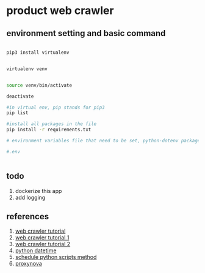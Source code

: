 # product web crawler



## environment setting and basic command
``` bash

pip3 install virtualenv


virtualenv venv


source venv/bin/activate

deactivate 

#in virtual env, pip stands for pip3
pip list

#install all packages in the file
pip install -r requirements.txt

# environment variables file that need to be set, python-dotenv package will pick up values from these files

#.env



```

## todo
1. dockerize this app
2. add logging


## references
1. [web crawler tutorial](https://medium.com/marketingdatascience/selenium%E6%95%99%E5%AD%B8-%E4%B8%80-%E5%A6%82%E4%BD%95%E4%BD%BF%E7%94%A8webdriver-send-keys-988816ce9bed)
2. [web crawler tutorial 1](https://titangene.github.io/article/python-crawler-note.html)
3. [web crawler tutorial 2](https://brightdata.com/blog/how-tos/how-to-use-beautiful-soup-for-web-scraping-with-python?kw=&cpn=18020763274&cam=aw_proxy-pmax_en___&utm_matchtype=&cq_src=google_ads&cq_cmp=18020763274&cq_term=&cq_plac=&cq_net=x&cq_plt=gp&utm_term=&utm_campaign=proxy-pmax_en&utm_source=adwords&utm_medium=ppc&utm_content=&hsa_acc=1393175403&hsa_cam=18020763274&hsa_grp=&hsa_ad=&hsa_src=x&hsa_tgt=&hsa_kw=&hsa_mt=&hsa_net=adwords&hsa_ver=3&gclid=Cj0KCQiA7bucBhCeARIsAIOwr-85cXyhZQmiaj6xAJSqNTOFPV3n6FnJ9ml6aroCpug2W1Dm2HfEMkMaAirYEALw_wcB)
4. [python datetime](https://www.freecodecamp.org/news/python-datetime-now-how-to-get-todays-date-and-time/)
5. [schedule python scripts method](https://nschdr.medium.com/running-scheduled-python-tasks-in-a-docker-container-bf9ea2e8a66c)
6. [proxynova](https://www.proxynova.com/proxy-server-list/country-tw/)
